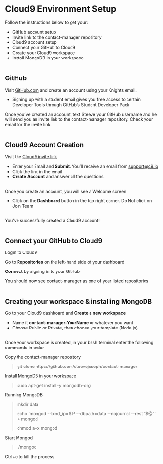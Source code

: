 
<h1 id="cloud9-environment-setup">Cloud9 Environment Setup</h1>
<p>Follow the instructions below to get your:</p>
<ul>
<li>GitHub account setup</li>
<li>Invite link to the contact-manager repository</li>
<li>Cloud9 account setup</li>
<li>Connect your GitHub to Cloud9</li>
<li>Create your Cloud9 workspace</li>
<li>Install MongoDB in your workspace<br>
<br></li>
</ul>
<h2 id="github">GitHub</h2>
<p>Visit <a href="http://GitHub.com">GitHub.com</a> and create an account using your Knights email.</p>
<ul>
<li>Signing up with a student email gives you free access to certain Developer Tools through GitHub’s Student Developer Pack</li>
</ul>
<p>Once you’ve created an account, text Steeve your GitHub username and he will send you an invite link to the contact-manager repository. Check your email for the invite link.<br>
<br></p>
<h2 id="cloud9-account-creation">Cloud9 Account Creation</h2>
<p>Visit the <a href="https://wdb-c9-invite.herokuapp.com/">Cloud9 invite link</a></p>
<ul>
<li>Enter your Email and <strong>Submit</strong>. You’ll receive an email from <a href="mailto:support@c9.io">support@c9.io</a></li>
<li>Click the link in the email</li>
<li><strong>Create Account</strong> and answer all the questions<br>
<br></li>
</ul>
<p>Once you create an account, you will see a Welcome screen</p>
<ul>
<li>Click on the <strong>Dashboard</strong>  button in the top right corner. Do Not click on Join Team</li>
</ul>
<br>
You've successfully created a Cloud9 account! 
<br>
<br>
<h2 id="connect-your-github-to-cloud9">Connect your GitHub to Cloud9</h2>
<p>Login to Cloud9</p>
<p>Go to <strong>Repositories</strong> on the left-hand side of your dashboard</p>
<p><strong>Connect</strong> by signing in to your GitHub</p>
<p>You should now see contact-manager as one of your listed repositories<br>
<br></p>
<h2 id="creating-your-workspace--installing-mongodb">Creating your workspace &amp; installing MongoDB</h2>
<p>Go to your Cloud9 dashboard and <strong>Create a new workspace</strong></p>
<ul>
<li>Name it <strong>contact-manager-YourName</strong> or whatever you want</li>
<li>Choose Public or Private, then choose your template (Node.js)<br>
<br></li>
</ul>
<p>Once your workspace is created, in your bash terminal enter the following commands in order</p>
<p>Copy the contact-manager repository</p>
<blockquote>
<p>git clone h<span>ttps://github.com/steevejoseph/contact-manager</span></p>
</blockquote>
<p>Install MongoDB in your workspace</p>
<blockquote>
<p>sudo apt-get install -y mongodb-org</p>
</blockquote>
<p>Running  MongoDB</p>
<blockquote>
<p>mkdir data</p>
<p>echo ‘mongod --bind_ip=$IP --dbpath=data --nojournal --rest “$@”’ &gt; mongod</p>
<p>chmod a+x mongod</p>
</blockquote>
<p>Start Mongod</p>
<blockquote>
<p>./mongod</p>
</blockquote>
<p>Ctrl+c to kill the process</p>

